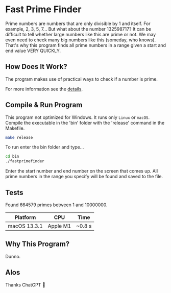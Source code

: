 # Fast Prime Finder

Prime numbers are numbers that are only divisible by 1 and itself. For example, 2, 3, 5, 7... But what about the number 132598717? It can be difficult to tell whether large numbers like this are prime or not. We may even need to check many big numbers like this (someday, who knows). That's why this program finds all prime numbers in a range given a start and end value VERY QUICKLY.
## How Does It Work?

The program makes use of practical ways to check if a number is prime.

For more information see the [details](https://byjus.com/maths/how-to-find-prime-numbers/).

## Compile & Run Program

This program not optimized for Windows. It runs only `Linux` or `macOS`. Compile the executable in the 'bin' folder with the 'release' command in the Makefile.

```bash
make release
```

To run enter the bin folder and type...
```bash
cd bin
./fastprimefinder
```

Enter the start number and end number on the screen that comes up. All prime numbers in the range you specify will be found and saved to the file.

## Tests

Found 664579 primes between 1 and 10000000.

| Platform        | CPU                | Time   |
|-----------------|--------------------|--------|
| macOS 13.3.1    | Apple M1           | ~0.8 s |

## Why This Program?

Dunno.

## Alos

Thanks ChatGPT 🙂
